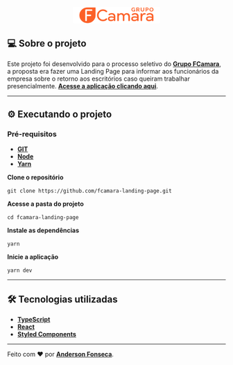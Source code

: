 <div align="center">
  <img src="./src/assets/images/logo.svg" alt="Logo" width="200px"/>
</div>

## 💻 Sobre o projeto

Este projeto foi desenvolvido para o processo seletivo do **[Grupo FCamara](https://www.fcamara.com.br/)**, a proposta era fazer uma Landing Page para informar aos funcionários da empresa sobre o retorno aos escritórios caso queiram trabalhar presencialmente. **[Acesse a aplicação clicando aqui](https://git-scm.com/)**.

---

## ⚙️ Executando o projeto

### Pré-requisitos

- **[GIT](https://git-scm.com/)**
- **[Node](https://nodejs.org/en/)**
- **[Yarn](https://classic.yarnpkg.com/en/docs/install/)**

**Clone o repositório**

```
git clone https://github.com/fcamara-landing-page.git
```

**Acesse a pasta do projeto**

```
cd fcamara-landing-page
```

**Instale as dependências**

```
yarn
```

**Inicie a aplicação**

```
yarn dev
```

---

## 🛠️ Tecnologias utilizadas

- **[TypeScript](https://www.typescriptlang.org/)**
- **[React](https://pt-br.reactjs.org/)**
- **[Styled Components](https://styled-components.com/)**

---

Feito com ♥ por **[Anderson Fonseca](https://github.com/theandersonfonseca)**.
